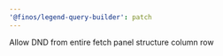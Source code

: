 ```yaml
---
'@finos/legend-query-builder': patch
---
```


Allow DND from entire fetch panel structure column row
